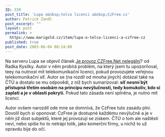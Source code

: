 ```yaml
---
ID: 339
post_title: 'Lupa o&nbsp;telco licenci a&nbsp;CzFree.cz'
author: Patrick Zandl
post_excerpt: ""
layout: post
permalink: >
  https://www.marigold.cz/item/lupa-o-telco-licenci-a-czfree-cz
published: true
post_date: 2003-06-04 08:24:00
---
```

<P>Na serveru Lupa se objevil článek <A href="http://www.lupa.cz/clanek.php3?show=2867" target=_blank>Je provoz CZFree.Net nelegální</A>? od Radka Kysilky. Autor v něm probírá problém, na který jsem tu upozorňoval, teey na nutnost mít telekomunikační licenci, pokud provozujete veřejnou telekomunikační síť. Autor se (na rozdíl od mnoha jiných) dotázal také na ČTÚ a dostalo se mu odpovědi, z níž bych sumarizoval: <STRONG>síť nesmí být přístupná třetím osobám na principu nevýlučnosti, tedy komukoliv, kdo si zaplatí a je v oblasti pokrytí.</STRONG> Pokud tato zásada není splněna, je nutno mít licenci. </P>
<P>Autor ovšem narozdíl ode mne se domnívá, že CzFree tuto zasádu plní. Dovolil bych si oponovat: CzFree je dostupné každému nevýlučně a je v něm již dost subjektů, které jej provozují se ziskem. ČTÚ o tom ale naštěstí neví, nebo spíše ho to netrápí tolik, jako komerční firmy, u nichž to už opravdu bije do očí.</P>